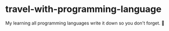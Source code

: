 # travel-with-programming-language
My learning all programming languages write it down so you don't forget. 🤪
